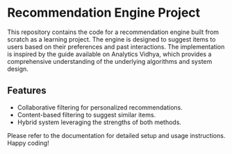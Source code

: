 # Recommendation Engine Project

This repository contains the code for a recommendation engine built from scratch as a learning project. The engine is designed to suggest items to users based on their preferences and past interactions. The implementation is inspired by the guide available on Analytics Vidhya, which provides a comprehensive understanding of the underlying algorithms and system design.

## Features
- Collaborative filtering for personalized recommendations.
- Content-based filtering to suggest similar items.
- Hybrid system leveraging the strengths of both methods.

Please refer to the documentation for detailed setup and usage instructions. Happy coding!

